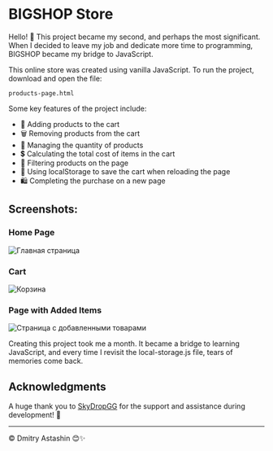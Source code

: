 # BIGSHOP Store

Hello! 🚀 This project became my second, and perhaps the most significant. When I decided to leave my job and dedicate more time to programming, BIGSHOP became my bridge to JavaScript.

This online store was created using vanilla JavaScript.
To run the project, download and open the file:

``products-page.html``

Some key features of the project include:

- 🛒 Adding products to the cart
- 🗑️ Removing products from the cart
- 🔢 Managing the quantity of products
- 💲 Calculating the total cost of items in the cart
- 🎯 Filtering products on the page
- 💼 Using localStorage to save the cart when reloading the page
- 🛍️ Completing the purchase on a new page

## Screenshots:

### Home Page
![Главная страница](https://sun9-19.userapi.com/impg/cffdpqyml3LM_ATvj3tq9BnXZj8JJ7lBP5_ljw/OMV7qo6KK8U.jpg?size=1450x801&quality=96&sign=7dbe7fda8344f9ab767d548591093213&type=album)

### Cart
![Корзина](https://sun9-1.userapi.com/impg/vw2CqvYnHMND1HvbibakYeAA6dVIh4RJ-erIiA/5P1v-qvYFy0.jpg?size=724x574&quality=96&sign=dcd89af69af074ab784657f89db7ef1e&type=album)

### Page with Added Items
![Страница с добавленными товарами](https://sun9-32.userapi.com/impg/H36w6686ME8XaYPt6RwIVojGs5pxR_GxlfCmoQ/ow1LeNdZWx0.jpg?size=713x850&quality=96&sign=16711ac0b7d6fba48d7fb3221d25e7c6&type=album)

Creating this project took me a month. It became a bridge to learning JavaScript, and every time I revisit the local-storage.js file, tears of memories come back.

## Acknowledgments

A huge thank you to [SkyDropGG](https://github.com/SkyDropGG) for the support and assistance during development! 🙌


---
© Dmitry Astashin 😊✨
